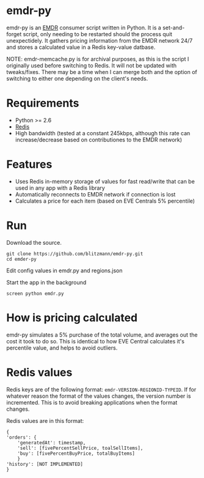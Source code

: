 emdr-py
========================
emdr-py is an [EMDR](https://eve-market-data-relay.readthedocs.org/en/latest/) consumer script written in Python. It is a set-and-forget script, only needing to be restarted should the process quit unexpectidely. It gathers pricing information from the EMDR network 24/7 and stores a calculated value in a Redis key-value datbase.

NOTE: emdr-memcache.py is for archival purposes, as this is the script I originally used before switching to Redis. It will not be updated with tweaks/fixes. There may be a time when I can merge both and the option of switching to either one depending on the client's needs.

Requirements
============
* Python >= 2.6
* [Redis](https://github.com/andymccurdy/redis-py)
* High bandwidth (tested at a constant 245kbps, although this rate can increase/decrease based on contributiones to the EMDR network)

Features
=========
* Uses Redis in-memory storage of values for fast read/write that can be used in any app with a Redis library
* Automatically reconnects to EMDR network if connection is lost
* Calculates a price for each item (based on EVE Centrals 5% percentile)

Run
=========
Download the source.
```
git clone https://github.com/blitzmann/emdr-py.git
cd emder-py
```

Edit config values in emdr.py and regions.json

Start the app in the background
```
screen python emdr.py
```

How is pricing calculated
=========
emdr-py simulates a 5% purchase of the total volume, and averages out the cost it took to do so. This is identical to how EVE Central calculates it's percentile value, and helps to avoid outliers.

Redis values
=========
Redis keys are of the following format: ```emdr-VERSION-REGIONID-TYPEID```. If for whatever reason the format of the values changes, the version number is incremented. This is to avoid breaking applications when the format changes.

Redis values are in this format: 

    {
    'orders': {
        'generatedAt': timestamp,
        'sell': [fivePercentSellPrice, toalSellItems],
        'buy': [fivePercentBuyPrice, totalBuyItems] 
    	}
    'history': [NOT IMPLEMENTED] 
    }
        
        
